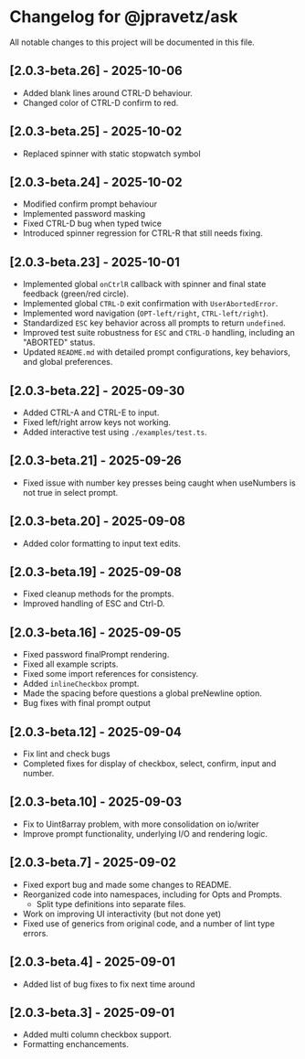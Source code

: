 # Changelog for @jpravetz/ask

All notable changes to this project will be documented in this file.

## [2.0.3-beta.26] - 2025-10-06

- Added blank lines around CTRL-D behaviour.
- Changed color of CTRL-D confirm to red.

## [2.0.3-beta.25] - 2025-10-02

- Replaced spinner with static stopwatch symbol

## [2.0.3-beta.24] - 2025-10-02

- Modified confirm prompt behaviour
- Implemented password masking
- Fixed CTRL-D bug when typed twice
- Introduced spinner regression for CTRL-R that still needs fixing.

## [2.0.3-beta.23] - 2025-10-01

- Implemented global `onCtrlR` callback with spinner and final state feedback (green/red circle).
- Implemented global `CTRL-D` exit confirmation with `UserAbortedError`.
- Implemented word navigation (`OPT-left/right`, `CTRL-left/right`).
- Standardized `ESC` key behavior across all prompts to return `undefined`.
- Improved test suite robustness for `ESC` and `CTRL-D` handling, including an "ABORTED" status.
- Updated `README.md` with detailed prompt configurations, key behaviors, and global preferences.

## [2.0.3-beta.22] - 2025-09-30

- Added CTRL-A and CTRL-E to input.
- Fixed left/right arrow keys not working.
- Added interactive test using `./examples/test.ts`.

## [2.0.3-beta.21] - 2025-09-26

- Fixed issue with number key presses being caught when useNumbers is not true in select prompt.

## [2.0.3-beta.20] - 2025-09-08

- Added color formatting to input text edits.

## [2.0.3-beta.19] - 2025-09-08

- Fixed cleanup methods for the prompts.
- Improved handling of ESC and Ctrl-D.

## [2.0.3-beta.16] - 2025-09-05

- Fixed password finalPrompt rendering.
- Fixed all example scripts.
- Fixed some import references for consistency.
- Added `inlineCheckbox` prompt.
- Made the spacing before questions a global preNewline option.
- Bug fixes with final prompt output

## [2.0.3-beta.12] - 2025-09-04

- Fix lint and check bugs
- Completed fixes for display of checkbox, select, confirm, input and number.

## [2.0.3-beta.10] - 2025-09-03

- Fix to Uint8array problem, with more consolidation on io/writer
- Improve prompt functionality, underlying I/O and rendering logic.

## [2.0.3-beta.7] - 2025-09-02

- Fixed export bug and made some changes to README.
- Reorganized code into namespaces, including for Opts and Prompts.
  - Split type definitions into separate files.
- Work on improving UI interactivity (but not done yet)
- Fixed use of generics from original code, and a number of lint type errors.

## [2.0.3-beta.4] - 2025-09-01

- Added list of bug fixes to fix next time around

## [2.0.3-beta.3] - 2025-09-01

- Added multi column checkbox support.
- Formatting enchancements.
